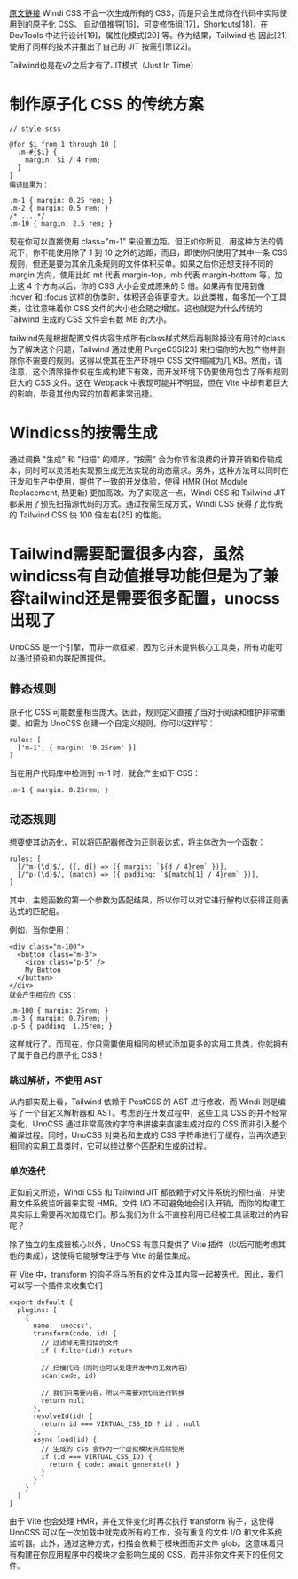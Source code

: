 [原文链接](https://jishuin.proginn.com/p/763bfbd6a89b)
Windi CSS 不会一次生成所有的 CSS，而是只会生成你在代码中实际使用到的原子化 CSS。
自动值推导[16]，可变修饰组[17]，Shortcuts[18]，在 DevTools 中进行设计[19]，属性化模式[20] 等。作为结果，Tailwind 也 因此[21] 使用了同样的技术并推出了自己的 JIT 按需引擎[22]。

Tailwind也是在v2之后才有了JIT模式（Just In Time）

# 制作原子化 CSS 的传统方案
```
// style.scss

@for $i from 1 through 10 {
  .m-#{$i} {
    margin: $i / 4 rem;
  }
}
编译结果为：

.m-1 { margin: 0.25 rem; }
.m-2 { margin: 0.5 rem; }
/* ... */
.m-10 { margin: 2.5 rem; }
```
现在你可以直接使用 class="m-1" 来设置边距。但正如你所见，用这种方法的情况下，你不能使用除了 1 到 10 之外的边距，而且，即使你只使用了其中一条 CSS 规则，但还是要为其余几条规则的文件体积买单。如果之后你还想支持不同的 margin 方向，使用比如 mt 代表 margin-top，mb 代表 margin-bottom 等，加上这 4 个方向以后，你的 CSS 大小会变成原来的 5 倍。如果再有使用到像 :hover 和 :focus 这样的伪类时，体积还会得更变大。以此类推，每多加一个工具类，往往意味着你 CSS 文件的大小也会随之增加。这也就是为什么传统的 Tailwind 生成的 CSS 文件会有数 MB 的大小。

tailwind先是根据配置文件内容生成所有class样式然后再剔除掉没有用过的class
为了解决这个问题，Tailwind 通过使用 PurgeCSS[23] 来扫描你的大包产物并删除你不需要的规则。这得以使其在生产环境中 CSS 文件缩减为几 KB。然而，请注意，这个清除操作仅在生成构建下有效，而开发环境下仍要使用包含了所有规则巨大的 CSS 文件。这在 Webpack 中表现可能并不明显，但在 Vite 中却有着巨大的影响，毕竟其他内容的加载都非常迅捷。

# Windicss的按需生成
通过调换 "生成" 和 "扫描" 的顺序，"按需" 会为你节省浪费的计算开销和传输成本，同时可以灵活地实现预生成无法实现的动态需求。另外，这种方法可以同时在开发和生产中使用，提供了一致的开发体验，使得 HMR (Hot Module Replacement, 热更新) 更加高效。为了实现这一点，Windi CSS 和 Tailwind JIT 都采用了预先扫描源代码的方式。通过按需生成方式，Windi CSS 获得了比传统的 Tailwind CSS 快 100 倍左右[25] 的性能。


# Tailwind需要配置很多内容，虽然windicss有自动值推导功能但是为了兼容tailwind还是需要很多配置，unocss出现了

UnoCSS 是一个引擎，而非一款框架，因为它并未提供核心工具类，所有功能可以通过预设和内联配置提供。

## 静态规则
原子化 CSS 可能数量相当庞大。因此，规则定义直接了当对于阅读和维护非常重要。如需为 UnoCSS 创建一个自定义规则，你可以这样写：
```
rules: [
  ['m-1', { margin: '0.25rem' }]
]
```
当在用户代码库中检测到 m-1 时，就会产生如下 CSS：
```
.m-1 { margin: 0.25rem; }
```
## 动态规则
想要使其动态化，可以将匹配器修改为正则表达式，将主体改为一个函数：
```
rules: [
  [/^m-(\d)$/, ([, d]) => ({ margin: `${d / 4}rem` })],
  [/^p-(\d)$/, (match) => ({ padding: `${match[1] / 4}rem` })],
]
```
其中，主题函数的第一个参数为匹配结果，所以你可以对它进行解构以获得正则表达式的匹配组。

例如，当你使用：
```
<div class="m-100">
  <button class="m-3">
    <icon class="p-5" />
    My Button
  </button>
</div>
就会产生相应的 CSS：

.m-100 { margin: 25rem; }
.m-3 { margin: 0.75rem; }
.p-5 { padding: 1.25rem; }
```
这样就行了。而现在，你只需要使用相同的模式添加更多的实用工具类，你就拥有了属于自己的原子化 CSS！

### 跳过解析，不使用 AST
从内部实现上看，Tailwind 依赖于 PostCSS 的 AST 进行修改，而 Windi 则是编写了一个自定义解析器和 AST。考虑到在开发过程中，这些工具 CSS 的并不经常变化，UnoCSS 通过非常高效的字符串拼接来直接生成对应的 CSS 而非引入整个编译过程。同时，UnoCSS 对类名和生成的 CSS 字符串进行了缓存，当再次遇到相同的实用工具类时，它可以绕过整个匹配和生成的过程。

### 单次迭代

正如前文所述，Windi CSS 和 Tailwind JIT 都依赖于对文件系统的预扫描，并使用文件系统监听器来实现 HMR。文件 I/O 不可避免地会引入开销，而你的构建工具实际上需要再次加载它们。那么我们为什么不直接利用已经被工具读取过的内容呢？

除了独立的生成器核心以外，UnoCSS 有意只提供了 Vite 插件（以后可能考虑其他的集成），这使得它能够专注于与 Vite 的最佳集成。

在 Vite 中，transform 的钩子将与所有的文件及其内容一起被迭代。因此，我们可以写一个插件来收集它们
```
export default {
  plugins: [
    {
      name: 'unocss',
      transform(code, id) {
        // 过滤掉无需扫描的文件
        if (!filter(id)) return

        // 扫描代码（同时也可以处理开发中的无效内容）
        scan(code, id)

        // 我们只需要内容，所以不需要对代码进行转换
        return null
      },
      resolveId(id) {
        return id === VIRTUAL_CSS_ID ? id : null
      },
      async load(id) {
        // 生成的 css 会作为一个虚拟模块供后续使用
        if (id === VIRTUAL_CSS_ID) {
          return { code: await generate() }
        }
      }
    }
  ]
}
```
由于 Vite 也会处理 HMR，并在文件变化时再次执行 transform 钩子，这使得 UnoCSS 可以在一次加载中就完成所有的工作，没有重复的文件 I/O 和文件系统监听器。此外，通过这种方式，扫描会依赖于模块图而非文件 glob。这意味着只有构建在你应用程序中的模块才会影响生成的 CSS，而并非你文件夹下的任何文件。